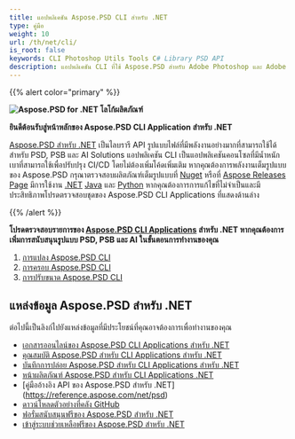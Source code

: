 ```yaml
---
title: แอปพลิเคชัน Aspose.PSD CLI สำหรับ .NET
type: คู่มือ
weight: 10
url: /th/net/cli/
is_root: false
keywords: CLI Photoshop Utils Tools C# Library PSD API
description: แอปพลิเคชัน CLI ที่ใช้ Aspose.PSD สำหรับ Adobe Photoshop และ Adobe Illustrator File Formats CI/CD Automation รองรับการส่งออก PSD, PSB, AI เป็น PDF, TIFF, JPEG, JPEG2000, PNG, GIF และ BMP โดยที่ไม่ต้องการ Adobe Photoshop หรือ Adobe Illustrator ติดตั้งและสามารถทำงานได้โดยไม่ต้องเขียนโค้ด
---
```


{{% alert color="primary" %}} 

**![Aspose.PSD for .NET โลโก้ผลิตภัณฑ์](home_1.png)**

**ยินดีต้อนรับสู่หน้าหลักของ Aspose.PSD CLI Application สำหรับ .NET**

[Aspose.PSD สำหรับ .NET](/psd/th/net/) เป็นไลบรารี API รูปแบบไฟล์ที่มีพลังงานอย่างมากที่สามารถใช้ได้สำหรับ PSD, PSB และ AI Solutions แอปพลิเคชัน CLI เป็นแอปพลิเคชันคอนโซลที่มีน้ำหนักเบาที่สามารถใช้เพื่อปรับปรุง CI/CD โดยไม่ต้องเพิ่มโค้ดเพิ่มเติม หากคุณต้องการพลังงานเต็มรูปแบบของ Aspose.PSD กรุณาตรวจสอบผลิตภัณฑ์เต็มรูปแบบที่ [Nuget](https://www.nuget.org/packages/Aspose.PSD) หรือที่ [Aspose Releases Page](https://releases.aspose.com/psd/) มีการใช้งาน [.NET](https://releases.aspose.com/psd/net/) [Java](https://releases.aspose.com/psd/java/) และ [Python](https://releases.aspose.com/psd/python-net/) หากคุณต้องการการแก้ไขที่ไม่จำเป็นและมีประสิทธิภาพโปรดตรวจสอบชุดของ Aspose.PSD CLI Applications ที่แสดงด้านล่าง

{{% /alert %}} 

**โปรดตรวจสอบรายการของ [Aspose.PSD CLI Applications](/psd/th/net/cli) สำหรับ .NET หากคุณต้องการเพิ่มการสนับสนุนรูปแบบ PSD, PSB และ AI ในขั้นตอนการทำงานของคุณ**

1. [การแปลง Aspose.PSD CLI](/psd/th/net/cli/conversion)
2. [การครอบ Aspose.PSD CLI](/psd/th/net/cli/crop)
3. [การปรับขนาด Aspose.PSD CLI](/psd/th/net/cli/resize)

## **แหล่งข้อมูล Aspose.PSD สำหรับ .NET**

ต่อไปนี้เป็นลิงก์ไปยังแหล่งข้อมูลที่มีประโยชน์ที่คุณอาจต้องการเพื่อทำงานของคุณ

- [เอกสารออนไลน์ของ Aspose.PSD CLI Applications สำหรับ .NET](/psd/th/net/cli/)
- [คุณสมบัติ Aspose.PSD สำหรับ CLI Applications สำหรับ .NET](/psd/th/net/cli/features/)
- [บันทึกการปล่อย Aspose.PSD สำหรับ CLI Applications สำหรับ .NET](/psd/th/net/cli/release-notes/)
- [หน้าผลิตภัณฑ์ Aspose.PSD สำหรับ CLI Applications .NET](https://products.aspose.com/psd/net)
- [คู่มืออ้างอิง API ของ Aspose.PSD สำหรับ .NET] (https://reference.aspose.com/net/psd)
- [ดาวน์โหลดตัวอย่างที่คลัง GitHub](https://github.com/aspose-psd/CLI-Applications)
- [ฟอรั่มสนับสนุนฟรีของ Aspose.PSD สำหรับ .NET](https://forum.aspose.com/c/psd)
- [เข้าสู่ระบบช่วยเหลือฟรีของ Aspose.PSD สำหรับ .NET](https://helpdesk.aspose.com/)
